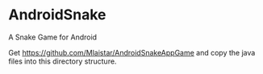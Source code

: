 # AndroidSnake

A Snake Game for Android

Get https://github.com/Mlaistar/AndroidSnakeAppGame and copy the java files into this directory structure.

